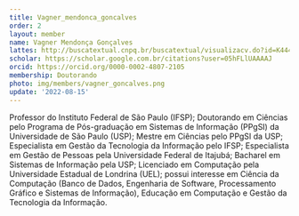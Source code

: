 ```yaml
---
title: Vagner_mendonca_goncalves
order: 2
layout: member
name: Vagner Mendonça Gonçalves
lattes: http://buscatextual.cnpq.br/buscatextual/visualizacv.do?id=K4449306J0
scholar: https://scholar.google.com.br/citations?user=05hFLlUAAAAJ
orcid: https://orcid.org/0000-0002-4807-2105
membership: Doutorando
photo: img/members/vagner_goncalves.png
update: '2022-08-15'
---
```


Professor do Instituto Federal de São Paulo (IFSP); Doutorando em Ciências pelo Programa de Pós-graduação em Sistemas de Informação (PPgSI) da Universidade de São Paulo (USP); Mestre em Ciências pelo PPgSI da USP; Especialista em Gestão da Tecnologia da Informação pelo IFSP; Especialista em Gestão de Pessoas pela Universidade Federal de Itajubá; Bacharel em Sistemas de Informação pela USP; Licenciado em Computação pela Universidade Estadual de Londrina (UEL); possui interesse em Ciência da Computação (Banco de Dados, Engenharia de Software, Processamento Gráfico e Sistemas de Informação), Educação em Computação e Gestão da Tecnologia da Informação.
